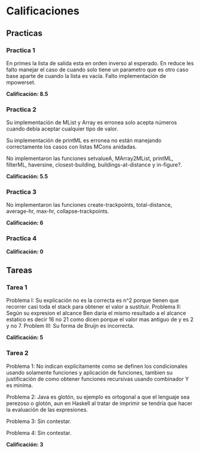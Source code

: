 # Calificaciones

## Practicas

### Practica 1

En primes la lista de salida esta en orden inverso al esperado.
En reduce les falto manejar el caso de cuando solo tiene un parametro que
es otro caso base aparte de cuando la lista es vacía.
Falto implementación de mpowerset.

**Calificación: 8.5**

### Practica 2

Su implementación de MList y Array es erronea solo acepta números cuando debía
aceptar cualquier tipo de valor.

Su implementación de printML es erronea no están manejando correctamente los casos con listas MCons anidadas.

No implementaron las funciones setvalueA, MArray2MList, printML, filterML, haversine, closest-building, buildings-at-distance y in-figure?.

**Calificación: 5.5**

### Practica 3
No implementaron las funciones create-trackpoints, total-distance, average-hr,
max-hr, collapse-trackpoints.

**Calificación: 6**

### Practica 4

**Calificación: 0**

## Tareas

### Tarea 1
Problema I: Su explicación no es la correcta es n^2 porque tienen que recorrer
casi toda el stack para obtener el valor a sustituir.
Problema II: Según su expresion el alcance Ben daria el mismo resultado a
el alcance estatico es decir 16 no 21 como dicen porque el valor mas antiguo
de y es 2 y no 7.
Problem III: Su forma de Bruijn es incorrecta.

**Calificación: 5**

### Tarea 2

Problema 1: No indican explicitamente como se definen los condicionales usando
solamente funciones y aplicación de funciones, tambien su justificación
de como obtener funciones recursivas usando combinador Y es minima.

Problema 2: Java es glotón, su ejemplo es ortogonal a que el lenguaje sea perezoso o glotón, aun en Haskell al tratar de imprimir se tendría que hacer
la evaluación de las expresiones.

Problema 3: Sin contestar.

Problema 4: Sin contestar.

**Calificación: 3**